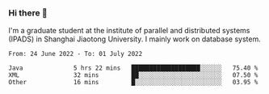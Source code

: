 ### Hi there 👋

I'm a graduate student at the institute of parallel and distributed systems (IPADS) in Shanghai Jiaotong University. I mainly work on database system.

<!--START_SECTION:waka-->

```text
From: 24 June 2022 - To: 01 July 2022

Java              5 hrs 22 mins   ███████████████████░░░░░░   75.40 %
XML               32 mins         ██░░░░░░░░░░░░░░░░░░░░░░░   07.50 %
Other             16 mins         █░░░░░░░░░░░░░░░░░░░░░░░░   03.95 %
```

<!--END_SECTION:waka-->

<!--
**yqmmm/yqmmm** is a ✨ _special_ ✨ repository because its `README.md` (this file) appears on your GitHub profile.

Here are some ideas to get you started:

- 🔭 I’m currently working on ...
- 🌱 I’m currently learning ...
- 👯 I’m looking to collaborate on ...
- 🤔 I’m looking for help with ...
- 💬 Ask me about ...
- 📫 How to reach me: ...
- 😄 Pronouns: ...
- ⚡ Fun fact: ...
-->
